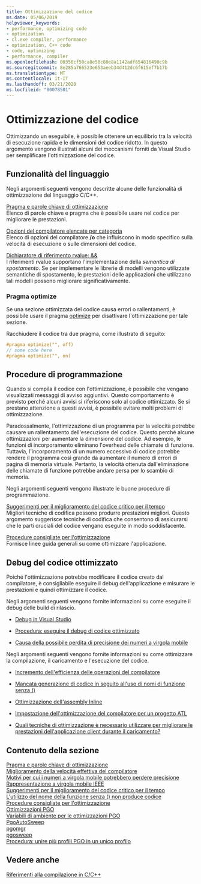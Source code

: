 ```yaml
---
title: Ottimizzazione del codice
ms.date: 05/06/2019
helpviewer_keywords:
- performance, optimizing code
- optimization
- cl.exe compiler, performance
- optimization, C++ code
- code, optimizing
- performance, compiler
ms.openlocfilehash: 00356cf50ca8e50c80e8a1142adf654816490c9b
ms.sourcegitcommit: 8e285a766523e653aeeb34d412dc6f615ef7b17b
ms.translationtype: MT
ms.contentlocale: it-IT
ms.lasthandoff: 03/21/2020
ms.locfileid: "80078501"
---
```

# <a name="optimizing-your-code"></a>Ottimizzazione del codice

Ottimizzando un eseguibile, è possibile ottenere un equilibrio tra la velocità di esecuzione rapida e le dimensioni del codice ridotto. In questo argomento vengono illustrati alcuni dei meccanismi forniti da Visual Studio per semplificare l'ottimizzazione del codice.

## <a name="language-features"></a>Funzionalità del linguaggio

Negli argomenti seguenti vengono descritte alcune delle funzionalità di ottimizzazione del linguaggio C/C++.

[Pragma e parole chiave di ottimizzazione](optimization-pragmas-and-keywords.md) \
Elenco di parole chiave e pragma che è possibile usare nel codice per migliorare le prestazioni.

[Opzioni del compilatore elencate per categoria](reference/compiler-options-listed-by-category.md) \
Elenco di opzioni del compilatore **/o** che influiscono in modo specifico sulla velocità di esecuzione o sulle dimensioni del codice.

[Dichiaratore di riferimento rvalue:  &&](../cpp/rvalue-reference-declarator-amp-amp.md) \
I riferimenti rvalue supportano l'implementazione della *semantica di spostamento*. Se per implementare le librerie di modelli vengono utilizzate semantiche di spostamento, le prestazioni delle applicazioni che utilizzano tali modelli possono migliorare significativamente.

### <a name="the-optimize-pragma"></a>Pragma optimize

Se una sezione ottimizzata del codice causa errori o rallentamenti, è possibile usare il pragma [optimize](../preprocessor/optimize.md) per disattivare l'ottimizzazione per tale sezione.

Racchiudere il codice tra due pragma, come illustrato di seguito:

```cpp
#pragma optimize("", off)
// some code here
#pragma optimize("", on)
```

## <a name="programming-practices"></a>Procedure di programmazione

Quando si compila il codice con l'ottimizzazione, è possibile che vengano visualizzati messaggi di avviso aggiuntivi. Questo comportamento è previsto perché alcuni avvisi si riferiscono solo al codice ottimizzato. Se si prestano attenzione a questi avvisi, è possibile evitare molti problemi di ottimizzazione.

Paradossalmente, l'ottimizzazione di un programma per la velocità potrebbe causare un rallentamento dell'esecuzione del codice. Questo perché alcune ottimizzazioni per aumentare la dimensione del codice. Ad esempio, le funzioni di incorporamento eliminano l'overhead delle chiamate di funzione. Tuttavia, l'incorporamento di un numero eccessivo di codice potrebbe rendere il programma così grande da aumentare il numero di errori di pagina di memoria virtuale. Pertanto, la velocità ottenuta dall'eliminazione delle chiamate di funzione potrebbe andare persa per lo scambio di memoria.

Negli argomenti seguenti vengono illustrate le buone procedure di programmazione.

[Suggerimenti per il miglioramento del codice critico per il tempo](tips-for-improving-time-critical-code.md) \
Migliori tecniche di codifica possono produrre prestazioni migliori. Questo argomento suggerisce tecniche di codifica che consentono di assicurarsi che le parti cruciali del codice vengano eseguite in modo soddisfacente.

[Procedure consigliate per l'ottimizzazione](optimization-best-practices.md) \
Fornisce linee guida generali su come ottimizzare l'applicazione.

## <a name="debugging-optimized-code"></a>Debug del codice ottimizzato

Poiché l'ottimizzazione potrebbe modificare il codice creato dal compilatore, è consigliabile eseguire il debug dell'applicazione e misurare le prestazioni e quindi ottimizzare il codice.

Negli argomenti seguenti vengono fornite informazioni su come eseguire il debug delle build di rilascio.

- [Debug in Visual Studio](/visualstudio/debugger/debugging-in-visual-studio)

- [Procedura: eseguire il debug di codice ottimizzato](/visualstudio/debugger/how-to-debug-optimized-code)

- [Causa della possibile perdita di precisione dei numeri a virgola mobile](why-floating-point-numbers-may-lose-precision.md)

Negli argomenti seguenti vengono fornite informazioni su come ottimizzare la compilazione, il caricamento e l'esecuzione del codice.

- [Incremento dell'efficienza delle operazioni del compilatore](improving-compiler-throughput.md)

- [Mancata generazione di codice in seguito all'uso di nomi di funzione senza ()](using-function-name-without-parens-produces-no-code.md)

- [Ottimizzazione dell'assembly Inline](../assembler/inline/optimizing-inline-assembly.md)

- [Impostazione dell'ottimizzazione del compilatore per un progetto ATL](../atl/reference/specifying-compiler-optimization-for-an-atl-project.md)

- [Quali tecniche di ottimizzazione è necessario utilizzare per migliorare le prestazioni dell'applicazione client durante il caricamento?](../build/dll-frequently-asked-questions.md#mfc_optimization)

## <a name="in-this-section"></a>Contenuto della sezione

[Pragma e parole chiave di ottimizzazione](optimization-pragmas-and-keywords.md) \
[Miglioramento della velocità effettiva del compilatore](improving-compiler-throughput.md) \
[Motivi per cui i numeri a virgola mobile potrebbero perdere precisione](why-floating-point-numbers-may-lose-precision.md) \
[Rappresentazione a virgola mobile IEEE](ieee-floating-point-representation.md) \
[Suggerimenti per il miglioramento del codice critico per il tempo](tips-for-improving-time-critical-code.md) \
[L'utilizzo del nome della funzione senza () non produce codice](using-function-name-without-parens-produces-no-code.md) \
[Procedure consigliate per l'ottimizzazione](optimization-best-practices.md) \
[Ottimizzazioni PGO](profile-guided-optimizations.md) \
[Variabili di ambiente per le ottimizzazioni PGO](environment-variables-for-profile-guided-optimizations.md) \
[PgoAutoSweep](pgoautosweep.md) \
[pgomgr](pgomgr.md) \
[pgosweep](pgosweep.md) \
[Procedura: unire più profili PGO in un unico profilo](how-to-merge-multiple-pgo-profiles-into-a-single-profile.md)

## <a name="see-also"></a>Vedere anche

[Riferimenti alla compilazione in C/C++](reference/c-cpp-building-reference.md)

